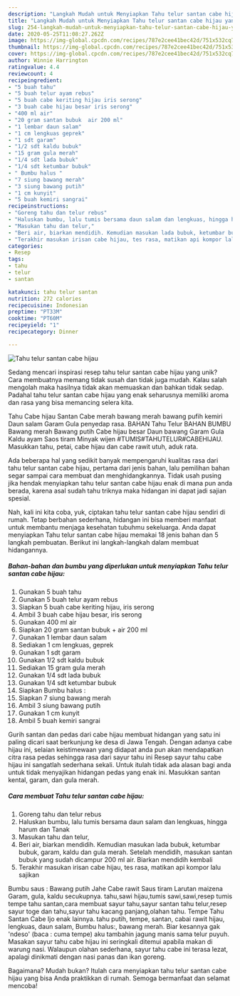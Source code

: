 ```yaml
---
description: "Langkah Mudah untuk Menyiapkan Tahu telur santan cabe hijau yang Bikin Ngiler"
title: "Langkah Mudah untuk Menyiapkan Tahu telur santan cabe hijau yang Bikin Ngiler"
slug: 254-langkah-mudah-untuk-menyiapkan-tahu-telur-santan-cabe-hijau-yang-bikin-ngiler
date: 2020-05-25T11:08:27.262Z
image: https://img-global.cpcdn.com/recipes/787e2cee41bec42d/751x532cq70/tahu-telur-santan-cabe-hijau-foto-resep-utama.jpg
thumbnail: https://img-global.cpcdn.com/recipes/787e2cee41bec42d/751x532cq70/tahu-telur-santan-cabe-hijau-foto-resep-utama.jpg
cover: https://img-global.cpcdn.com/recipes/787e2cee41bec42d/751x532cq70/tahu-telur-santan-cabe-hijau-foto-resep-utama.jpg
author: Winnie Harrington
ratingvalue: 4.4
reviewcount: 4
recipeingredient:
- "5 buah tahu"
- "5 buah telur ayam rebus"
- "5 buah cabe keriting hijau iris serong"
- "3 buah cabe hijau besar iris serong"
- "400 ml air"
- "20 gram santan bubuk  air 200 ml"
- "1 lembar daun salam"
- "1 cm lengkuas geprek"
- "1 sdt garam"
- "1/2 sdt kaldu bubuk"
- "15 gram gula merah"
- "1/4 sdt lada bubuk"
- "1/4 sdt ketumbar bubuk"
- " Bumbu halus "
- "7 siung bawang merah"
- "3 siung bawang putih"
- "1 cm kunyit"
- "5 buah kemiri sangrai"
recipeinstructions:
- "Goreng tahu dan telur rebus"
- "Haluskan bumbu, lalu tumis bersama daun salam dan lengkuas, hingga harum dan Tanak"
- "Masukan tahu dan telur,"
- "Beri air, biarkan mendidih. Kemudian masukan lada bubuk, ketumbar bubuk, garam, kaldu dan gula merah. Setelah mendidih, masukan santan bubuk yang sudah dicampur 200 ml air. Biarkan mendidih kembali"
- "Terakhir masukan irisan cabe hijau, tes rasa, matikan api kompor lalu sajikan"
categories:
- Resep
tags:
- tahu
- telur
- santan

katakunci: tahu telur santan 
nutrition: 272 calories
recipecuisine: Indonesian
preptime: "PT33M"
cooktime: "PT60M"
recipeyield: "1"
recipecategory: Dinner

---
```



![Tahu telur santan cabe hijau](https://img-global.cpcdn.com/recipes/787e2cee41bec42d/751x532cq70/tahu-telur-santan-cabe-hijau-foto-resep-utama.jpg)

Sedang mencari inspirasi resep tahu telur santan cabe hijau yang unik? Cara membuatnya memang tidak susah dan tidak juga mudah. Kalau salah mengolah maka hasilnya tidak akan memuaskan dan bahkan tidak sedap. Padahal tahu telur santan cabe hijau yang enak seharusnya memiliki aroma dan rasa yang bisa memancing selera kita.

Tahu Cabe hijau Santan Cabe merah bawang merah bawang pufih kemiri Daun salam Garam Gula penyedap rasa. BAHAN Tahu Telur BAHAN BUMBU Bawang merah Bawang putih Cabe hijau besar Daun bawang Garam Gula Kaldu ayam Saos tiram Minyak wijen #TUMIS#TAHUTELUR#CABEHIJAU. Masukkan tahu, petai, cabe hijau dan cabe rawit utuh, aduk rata.

Ada beberapa hal yang sedikit banyak mempengaruhi kualitas rasa dari tahu telur santan cabe hijau, pertama dari jenis bahan, lalu pemilihan bahan segar sampai cara membuat dan menghidangkannya. Tidak usah pusing jika hendak menyiapkan tahu telur santan cabe hijau enak di mana pun anda berada, karena asal sudah tahu triknya maka hidangan ini dapat jadi sajian spesial.


Nah, kali ini kita coba, yuk, ciptakan tahu telur santan cabe hijau sendiri di rumah. Tetap berbahan sederhana, hidangan ini bisa memberi manfaat untuk membantu menjaga kesehatan tubuhmu sekeluarga. Anda dapat menyiapkan Tahu telur santan cabe hijau memakai 18 jenis bahan dan 5 langkah pembuatan. Berikut ini langkah-langkah dalam membuat hidangannya.

<!--inarticleads1-->

##### Bahan-bahan dan bumbu yang diperlukan untuk menyiapkan Tahu telur santan cabe hijau:

1. Gunakan 5 buah tahu
1. Gunakan 5 buah telur ayam rebus
1. Siapkan 5 buah cabe keriting hijau, iris serong
1. Ambil 3 buah cabe hijau besar, iris serong
1. Gunakan 400 ml air
1. Siapkan 20 gram santan bubuk + air 200 ml
1. Gunakan 1 lembar daun salam
1. Sediakan 1 cm lengkuas, geprek
1. Gunakan 1 sdt garam
1. Gunakan 1/2 sdt kaldu bubuk
1. Sediakan 15 gram gula merah
1. Gunakan 1/4 sdt lada bubuk
1. Gunakan 1/4 sdt ketumbar bubuk
1. Siapkan  Bumbu halus :
1. Siapkan 7 siung bawang merah
1. Ambil 3 siung bawang putih
1. Gunakan 1 cm kunyit
1. Ambil 5 buah kemiri sangrai


Gurih santan dan pedas dari cabe hijau membuat hidangan yang satu ini paling dicari saat berkunjung ke desa di Jawa Tengah. Dengan adanya cabe hijau ini, selaian keistimewaan yang didapat anda pun akan mendapatkan citra rasa pedas sehingga rasa dari sayur tahu ini Resep sayur tahu cabe hijau ini sangatlah sederhana sekali. Untuk itulah tidak ada alasan bagi anda untuk tidak menyajikan hidangan pedas yang enak ini. Masukkan santan kental, garam, dan gula merah. 

<!--inarticleads2-->

##### Cara membuat Tahu telur santan cabe hijau:

1. Goreng tahu dan telur rebus
1. Haluskan bumbu, lalu tumis bersama daun salam dan lengkuas, hingga harum dan Tanak
1. Masukan tahu dan telur,
1. Beri air, biarkan mendidih. Kemudian masukan lada bubuk, ketumbar bubuk, garam, kaldu dan gula merah. Setelah mendidih, masukan santan bubuk yang sudah dicampur 200 ml air. Biarkan mendidih kembali
1. Terakhir masukan irisan cabe hijau, tes rasa, matikan api kompor lalu sajikan


Bumbu saus : Bawang putih Jahe Cabe rawit Saus tiram Larutan maizena Garam, gula, kaldu secukupnya. tahu,sawi hijau,tumis sawi,sawi,resep tumis tempe tahu santan,cara membuat sayur tahu,sayur santan tahu telur,resep sayur toge dan tahu,sayur tahu kacang panjang,olahan tahu. Tempe Tahu Santan Cabe Ijo enak lainnya. tahu putih, tempe, santan, cabai rawit hijau, lengkuas, daun salam, Bumbu halus:, bawang merah. Biar kesannya gak &#39;ndeso&#39; (baca : cuma tempe) aku tambahin jagung manis sama telur puyuh. Masakan sayur tahu cabe hijau ini seringkali ditemui apabila makan di warung nasi. Walaupun olahan sederhana, sayur tahu cabe ini terasa lezat, apalagi dinikmati dengan nasi panas dan ikan goreng. 

Bagaimana? Mudah bukan? Itulah cara menyiapkan tahu telur santan cabe hijau yang bisa Anda praktikkan di rumah. Semoga bermanfaat dan selamat mencoba!
